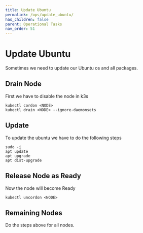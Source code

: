 ```yaml
---
title: Update Ubuntu
permalink: /ops/update_ubuntu/
has_children: false
parent: Operational Tasks
nav_order: 51
---
```


# Update Ubuntu
Sometimes we need to update our Ubuntu os and all packages.

## Drain Node
First we have to disable the node in k3s
```
kubectl cordon <NODE>
kubectl drain <NODE> --ignore-daemonsets
```

## Update
To update the ubuntu we have to do the following steps
```
sudo -i
apt update
apt upgrade
apt dist-upgrade
```

## Release Node as Ready
Now the node will become Ready
```
kubectl uncordon <NODE>
```

## Remaining Nodes
Do the steps above for all nodes.
